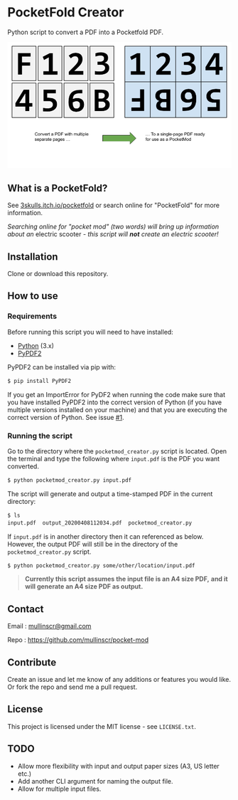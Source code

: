 # PocketFold Creator

Python script to convert a PDF into a Pocketfold PDF.

![usage example](media/explainer.png)

## What is a PocketFold?
See [3skulls.itch.io/pocketfold](https://3skulls.itch.io/pocketfold) or search online for "PocketFold"
for more information.

*Searching online for "pocket mod" (two words) will bring up information*
*about an*
electric scooter
*- this script will **not** create an electric scooter!*

## Installation

Clone or download this repository.

## How to use

### Requirements

Before running this script you will need to have installed:

- [Python](https://www.python.org/) (3.x)
- [PyPDF2](https://github.com/mstamy2/PyPDF2)

PyPDF2 can be installed via pip with:

```bash
$ pip install PyPDF2
```

If you get an ImportError for PyDF2 when running the code make sure that you have installed PyPDF2 into the correct version of Python (if you have multiple versions installed on your machine) and that you are executing the correct version of Python.
See issue [#1][i1].

### Running the script

Go to the directory where the `pocketmod_creator.py` script is located.
Open the terminal and type the following where `input.pdf` is the PDF you want
converted.

```bash
$ python pocketmod_creator.py input.pdf
```

The script will generate and output a time-stamped PDF in the current
directory:

```bash
$ ls
input.pdf  output_20200408112034.pdf  pocketmod_creator.py
```

If `input.pdf` is in another directory then it can referenced as below.
However, the output PDF will still be in the directory of the
`pocketmod_creator.py` script.

```bash
$ python pocketmod_creator.py some/other/location/input.pdf
```
 
> **Currently this script assumes the input file is an A4 size PDF,**
> **and it will generate an A4 size PDF as output.**

## Contact

Email :
  mullinscr@gmail.com

Repo :
  https://github.com/mullinscr/pocket-mod

## Contribute

Create an issue and let me know of any additions or features you would like.
Or fork the repo and send me a pull request.

## License

This project is licensed under the MIT license - see `LICENSE.txt`.

## TODO

- Allow more flexibility with input and output paper sizes (A3, US letter etc.)
- Add another CLI argument for naming the output file.
- Allow for multiple input files.

[i1]: https://github.com/mullinscr/pocketmod-creator/issues/1
